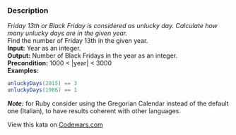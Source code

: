 ### Description

*Friday 13th or Black Friday is considered as unlucky day. Calculate how many unlucky days are in the given year.*  
Find the number of Friday 13th in the given year.  
**Input:** Year as an integer.  
**Output:** Number of Black Fridays in the year as an integer.  
**Precondition:** 1000 < |year| < 3000  
**Examples:**  
```java
unluckyDays(2015) == 3
unluckyDays(1986) == 1
```    
***Note:*** for Ruby consider using the Gregorian Calendar instead of the default one (Italian), to have results coherent with other languages.

View this kata on [Codewars.com](https://www.codewars.com/kata/unlucky-days)
